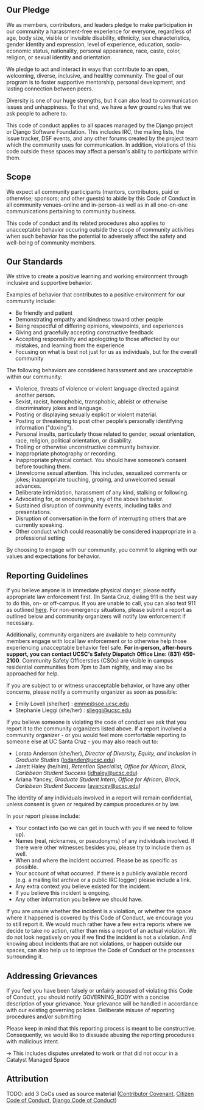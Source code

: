 ## Our Pledge

We as members, contributors, and leaders pledge to make participation in our
community a harassment-free experience for everyone, regardless of age, body
size, visible or invisible disability, ethnicity, sex characteristics, gender
identity and expression, level of experience, education, socio-economic status,
nationality, personal appearance, race, caste, color, religion, or sexual
identity and orientation.

We pledge to act and interact in ways that contribute to an open, welcoming,
diverse, inclusive, and healthy community. The goal of our program is to foster 
supportive mentorship, personal development, and lasting connection between peers. 

Diversity is one of our huge strengths, but 
it can also lead to communication issues and unhappiness. To that end, we have a few 
ground rules that we ask people to adhere to.

This code of conduct applies to all spaces managed by the Django project or Django 
Software Foundation. This includes IRC, the mailing lists, the issue tracker, DSF events, 
and any other forums created by the project team which the community uses for communication. 
In addition, violations of this code outside these spaces may affect a person's ability to 
participate within them.

## Scope

We expect all community participants (mentors, contributors, paid or otherwise; sponsors; and other guests) to abide by this Code of Conduct in all community venues–online and in-person–as well as in all one-on-one communications pertaining to community business.

This code of conduct and its related procedures also applies to unacceptable behavior occuring outside the scope of community activities when such behavior has the potential to adversely affect the safety and well-being of community members.

## Our Standards

We strive to create a positive learning and working environment through inclusive and supportive behavior. 

Examples of behavior that contributes to a positive environment for our
community include:

* Be friendly and patient
* Demonstrating empathy and kindness toward other people
* Being respectful of differing opinions, viewpoints, and experiences
* Giving and gracefully accepting constructive feedback
* Accepting responsibility and apologizing to those affected by our mistakes,
  and learning from the experience
* Focusing on what is best not just for us as individuals, but for the overall
  community

The following behaviors are considered harassment and are unacceptable within our community:

* Violence, threats of violence or violent language directed against another person.
* Sexist, racist, homophobic, transphobic, ableist or otherwise discriminatory jokes and language.
* Posting or displaying sexually explicit or violent material.
* Posting or threatening to post other people’s personally identifying information ("doxing").
* Personal insults, particularly those related to gender, sexual orientation, race, religion, political orientation, or disability.
* Trolling or otherwise unconstructive community behavior.
* Inappropriate photography or recording.
* Inappropriate physical contact. You should have someone’s consent before touching them.
* Unwelcome sexual attention. This includes, sexualized comments or jokes; inappropriate touching, groping, and unwelcomed sexual advances.
* Deliberate intimidation, harassment of any kind, stalking or following. 
* Advocating for, or encouraging, any of the above behavior.
* Sustained disruption of community events, including talks and presentations.
* Disruption of conversation in the form of interrupting others that are currently speaking.
* Other conduct which could reasonably be considered inappropriate in a
  professional setting
  
By choosing to engage with our community, you commit to aligning with our values and expectations for behavior.

## Reporting Guidelines
If you believe anyone is in immediate physical danger, please notify appropriate law enforcement first. (In Santa Cruz, dialing 911 is the best way to do this, on- or off-campus. If you are unable to call, you can also text 911 as outlined [here](https://police.ucsc.edu/about/directory.html). For non-emergency situations, please submit a report as outlined below and community organizers will notify law enforcement if necessary.

Additionally, community organizers are available to help community members engage with local law enforcement or to otherwise help those experiencing unacceptable behavior feel safe. **For in-person, after-hours support, you can contact UCSC's Safety Dispatch Office Line: (831) 459-2100**. Community Safety Officersties (CSOs) are visible in campus residential communities from 7pm to 3am nightly, and may also be approached for help.

If you are subject to or witness unacceptable behavior, or have any other concerns, please notify a community organizer as soon as possible:
- Emily Lovell (she/her) : emme@soe.ucsc.edu
- Stephanie Lieggi (she/her) : slieggi@ucsc.edu

If you believe someone is violating the code of conduct we ask that you report it to the community organizers listed above. If a report involved a community organizer - or you would feel more comfortable reporting to someone else at UC Santa Cruz - you may also reach out to:
- Lorato Anderson (she/her), _Director of Diversity, Equity, and Inclusion in Graduate Studies_ (lodander@ucsc.edu)
- Jarett Haley (he/him), _Retention Specialist, Office for African, Black, Caribbean Student Success_ (jdhaley@ucsc.edu)
- Ariana Yancey, _Graduate Student Intern, Office for African, Black, Caribbean Student Success_ (ayancey@ucsc.edu)

The identity of any individuals involved in a report will remain confidential, unless consent is given or required by campus procedures or by law. 

In your report please include:

* Your contact info (so we can get in touch with you if we need to follow up).
* Names (real, nicknames, or pseudonyms) of any individuals involved. If there were other witnesses besides you, please try to include them as well.
* When and where the incident occurred. Please be as specific as possible.
* Your account of what occurred. If there is a publicly available record (e.g. a mailing list archive or a public IRC logger) please include a link.
* Any extra context you believe existed for the incident.
* If you believe this incident is ongoing.
* Any other information you believe we should have.

If you are unsure whether the incident is a violation, or whether the space where it happened is covered by this Code of Conduct, we encourage you to still report it. We would much rather have a few extra reports where we decide to take no action, rather than miss a report of an actual violation. We do not look negatively on you if we find the incident is not a violation. And knowing about incidents that are not violations, or happen outside our spaces, can also help us to improve the Code of Conduct or the processes surrounding it.
  

## Addressing Grievances

If you feel you have been falsely or unfairly accused of violating this Code of Conduct, you should notify GOVERNING_BODY with a concise description of your grievance. Your grievance will be handled in accordance with our existing governing policies. Deliberate misuse of reporting procedures and/or submitting

Please keep in mind that this reporting process is meant to be constructive. Consequently, we would like to dissuade abusing the reporting procedures with malicious intent.

<!--- Enforcement - take a break --->
<!--- Personal disputes / leave personal disagreements, settle privately / negotiate disagreement  --->
<!--- Define personal disputes and other personal disagreements --->
-> This includes disputes unrelated to work or that did not occur in a Catalyst Managed Space

## Attribution
TODO: add 3 CoCs used as source material ([Contributor Covenant](https://www.contributor-covenant.org/version/2/1/code_of_conduct/code_of_conduct.md), [Citizen Code of Conduct](https://web.archive.org/web/20200330154000/http://citizencodeofconduct.org/), [Django Code of Conduct](https://www.djangoproject.com/conduct/reporting/))
